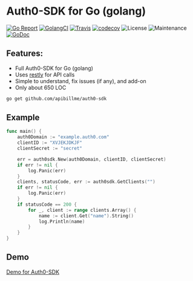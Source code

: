 # Auth0-SDK for Go (golang)

[![Go Report](https://goreportcard.com/badge/github.com/apibillme/auth0-sdk)](https://goreportcard.com/report/github.com/apibillme/auth0-sdk) [![GolangCI](https://golangci.com/badges/github.com/apibillme/auth0-sdk.svg)](https://golangci.com/r/github.com/apibillme/auth0-sdk) [![Travis](https://travis-ci.org/apibillme/auth0-sdk.svg?branch=master)](https://travis-ci.org/apibillme/auth0-sdk#) [![codecov](https://codecov.io/gh/apibillme/auth0-sdk/branch/master/graph/badge.svg)](https://codecov.io/gh/apibillme/auth0-sdk) ![License](https://img.shields.io/github/license/mashape/apistatus.svg) ![Maintenance](https://img.shields.io/maintenance/yes/2018.svg) [![GoDoc](https://godoc.org/github.com/apibillme/auth0-sdk?status.svg)](https://godoc.org/github.com/apibillme/auth0-sdk)


## Features:
* Full Auth0-SDK for Go (golang)
* Uses [restly](https://github.com/apibillme/restly) for API calls
* Simple to understand, fix issues (if any), and add-on
* Only about 650 LOC

```bash
go get github.com/apibillme/auth0-sdk
```

## Example

```go
func main() {
	auth0Domain := "example.auth0.com"
	clientID := "XVJEKJDKJF"
	clientSecret := "secret"

	err = auth0sdk.New(auth0Domain, clientID, clientSecret)
	if err != nil {
		log.Panic(err)
	}
	clients, statusCode, err := auth0sdk.GetClients("")
	if err != nil {
		log.Panic(err)
	}
	if statusCode == 200 {
		for _, client := range clients.Array() {
			name := client.Get("name").String()
			log.Println(name)
		}
	}
}
```
## Demo
[Demo for Auth0-SDK](https://github.com/apibillme/auth0-sdk-demo)
